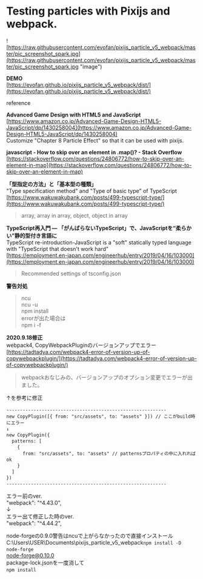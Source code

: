 # Testing particles with Pixijs and webpack.  

![https://raw.githubusercontent.com/evofan/pixijs_particle_v5_webpack/master/pic_screenshot_spark.jpg](https://raw.githubusercontent.com/evofan/pixijs_particle_v5_webpack/master/pic_screenshot_spark.jpg "image")  

**DEMO**  
[https://evofan.github.io/pixijs_particle_v5_webpack/dist/](https://evofan.github.io/pixijs_particle_v5_webpack/dist/)  

reference  

**Advanced Game Design with HTML5 and JavaScript**  
[https://www.amazon.co.jp/Advanced-Game-Design-HTML5-JavaScript/dp/1430258004](https://www.amazon.co.jp/Advanced-Game-Design-HTML5-JavaScript/dp/1430258004)  
Customize "Chapter 8 Particle Effect" so that it can be used with pixijs.  

**javascript - How to skip over an element in .map()? - Stack Overflow**  
[https://stackoverflow.com/questions/24806772/how-to-skip-over-an-element-in-map](https://stackoverflow.com/questions/24806772/how-to-skip-over-an-element-in-map)  

**「型指定の方法」と「基本型の種類」**  
"Type specification method" and "Type of basic type" of TypeScript  
[https://www.wakuwakubank.com/posts/499-typescript-type/](https://www.wakuwakubank.com/posts/499-typescript-type/)  
>array, array in array, object, object in array  

**TypeScript再入門 ― 「がんばらないTypeScript」で、JavaScriptを“柔らかい”静的型付き言語に**  
TypeScript re-introduction-JavaScript is a "soft" statically typed language with "TypeScript that doesn't work hard"  
[https://employment.en-japan.com/engineerhub/entry/2019/04/16/103000](https://employment.en-japan.com/engineerhub/entry/2019/04/16/103000)  
>Recommended settings of tsconfig.json  

**警告対処**  
> ncu  
> ncu -u  
> npm install  
errorが出た場合は  
> npm i -f  

**2020.9.18修正**  
webpack4, CopyWebpackPluginのバージョンアップでエラー  
[https://tadtadya.com/webpack4-error-of-version-up-of-copywebpackplugin/](https://tadtadya.com/webpack4-error-of-version-up-of-copywebpackplugin/)  
>webpackおなじみの、バージョンアップのオプション変更でエラーが出ました。  

↑を参考に修正  
```
-----------------------------------------------------------  
new CopyPlugin([{ from: "src/assets", to: "assets" }]) // ここがbuild時にエラー
↓
new CopyPlugin({
  patterns: [
    {
      from: "src/assets", to: "assets" // patternsプロパティの中に入れればok
    }
  ]
})
-----------------------------------------------------------
```
    
エラー前のver.  
"webpack": "^4.43.0",  
↓  
エラー出て修正した時のver.  
"webpack": "^4.44.2",  

node-forgeの0.9.0警告はncuで上がらなかったので直接インストール  
C:\Users\USER\Documents\pixijs_particle_v5_webpack`npm install -D node-forge`  
node-forge@0.10.0  
package-lock.jsonを一度消して  
`npm install`  
